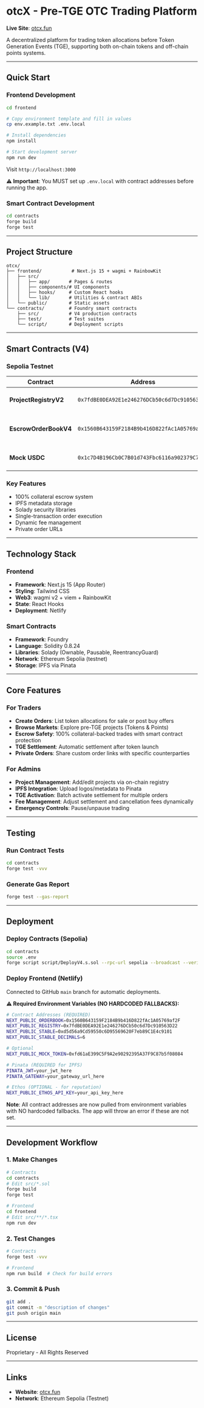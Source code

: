 # otcX - Pre-TGE OTC Trading Platform

**Live Site**: [otcx.fun](https://otcx.fun)

A decentralized platform for trading token allocations before Token Generation Events (TGE), supporting both on-chain tokens and off-chain points systems.

---

## Quick Start

### Frontend Development
```bash
cd frontend

# Copy environment template and fill in values
cp env.example.txt .env.local

# Install dependencies
npm install

# Start development server
npm run dev
```

Visit `http://localhost:3000`

**⚠️ Important**: You MUST set up `.env.local` with contract addresses before running the app.

### Smart Contract Development
```bash
cd contracts
forge build
forge test
```

---

## Project Structure

```
otcx/
├── frontend/           # Next.js 15 + wagmi + RainbowKit
│   ├── src/
│   │   ├── app/       # Pages & routes
│   │   ├── components/# UI components
│   │   ├── hooks/     # Custom React hooks
│   │   └── lib/       # Utilities & contract ABIs
│   └── public/        # Static assets
└── contracts/         # Foundry smart contracts
    ├── src/           # V4 production contracts
    ├── test/          # Test suites
    └── script/        # Deployment scripts
```

---

## Smart Contracts (V4)

### Sepolia Testnet

| Contract | Address | Purpose |
|----------|---------|---------|
| **ProjectRegistryV2** | `0x7fdBE0DEA92E1e246276DCb50c6d7Dc910563D22` | Project metadata & management |
| **EscrowOrderBookV4** | `0x1560B643159F2184B9b416D822fAc1A05769af2F` | Order creation, matching & settlement |
| **Mock USDC** | `0x1c7D4B196Cb0C7B01d743Fbc6116a902379C7238` | Test stablecoin (Sepolia) |

### Key Features
- 100% collateral escrow system
- IPFS metadata storage
- Solady security libraries
- Single-transaction order execution
- Dynamic fee management
- Private order URLs

---

## Technology Stack

### Frontend
- **Framework**: Next.js 15 (App Router)
- **Styling**: Tailwind CSS
- **Web3**: wagmi v2 + viem + RainbowKit
- **State**: React Hooks
- **Deployment**: Netlify

### Smart Contracts
- **Framework**: Foundry
- **Language**: Solidity 0.8.24
- **Libraries**: Solady (Ownable, Pausable, ReentrancyGuard)
- **Network**: Ethereum Sepolia (testnet)
- **Storage**: IPFS via Pinata

---

## Core Features

### For Traders
- **Create Orders**: List token allocations for sale or post buy offers
- **Browse Markets**: Explore pre-TGE projects (Tokens & Points)
- **Escrow Safety**: 100% collateral-backed trades with smart contract protection
- **TGE Settlement**: Automatic settlement after token launch
- **Private Orders**: Share custom order links with specific counterparties

### For Admins
- **Project Management**: Add/edit projects via on-chain registry
- **IPFS Integration**: Upload logos/metadata to Pinata
- **TGE Activation**: Batch activate settlement for multiple orders
- **Fee Management**: Adjust settlement and cancellation fees dynamically
- **Emergency Controls**: Pause/unpause trading

---

## Testing

### Run Contract Tests
```bash
cd contracts
forge test -vvv
```

### Generate Gas Report
```bash
forge test --gas-report
```

---

## Deployment

### Deploy Contracts (Sepolia)
```bash
cd contracts
source .env
forge script script/DeployV4.s.sol --rpc-url sepolia --broadcast --verify
```

### Deploy Frontend (Netlify)
Connected to GitHub `main` branch for automatic deployments.

**⚠️ Required Environment Variables (NO HARDCODED FALLBACKS):**
```bash
# Contract Addresses (REQUIRED)
NEXT_PUBLIC_ORDERBOOK=0x1560B643159F2184B9b416D822fAc1A05769af2F
NEXT_PUBLIC_REGISTRY=0x7fdBE0DEA92E1e246276DCb50c6d7Dc910563D22
NEXT_PUBLIC_STABLE=0xd5d56a9Cd59550c6D95569620F7eb89C1E4c9101
NEXT_PUBLIC_STABLE_DECIMALS=6

# Optional
NEXT_PUBLIC_MOCK_TOKEN=0xfd61aE399C5F9A2e90292395A37F9C87b5f08084

# Pinata (REQUIRED for IPFS)
PINATA_JWT=your_jwt_here
PINATA_GATEWAY=your_gateway_url_here

# Ethos (OPTIONAL - for reputation)
NEXT_PUBLIC_ETHOS_API_KEY=your_api_key_here
```

**Note**: All contract addresses are now pulled from environment variables with NO hardcoded fallbacks. The app will throw an error if these are not set.

---

## Development Workflow

### 1. Make Changes
```bash
# Contracts
cd contracts
# Edit src/*.sol
forge build
forge test

# Frontend
cd frontend
# Edit src/**/*.tsx
npm run dev
```

### 2. Test Changes
```bash
# Contracts
forge test -vvv

# Frontend
npm run build  # Check for build errors
```

### 3. Commit & Push
```bash
git add .
git commit -m "description of changes"
git push origin main
```

---

## License

Proprietary - All Rights Reserved

---

## Links

- **Website**: [otcx.fun](https://otcx.fun)
- **Network**: Ethereum Sepolia (Testnet)
